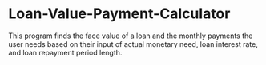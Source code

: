 # Loan-Value-Payment-Calculator
This program finds the face value of a loan and the monthly payments the user needs based on their input of actual monetary need, loan interest rate, and loan repayment period length.
